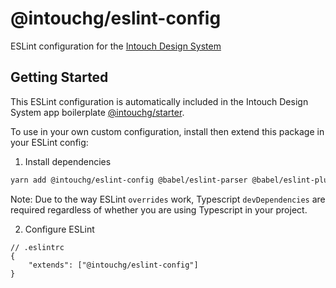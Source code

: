 # @intouchg/eslint-config

ESLint configuration for the [Intouch Design System](https://ids.intouchg.co/)

## Getting Started

This ESLint configuration is automatically included in the Intouch Design System app boilerplate [@intouchg/starter](https://npmjs.com/package/@intouchg/starter).

To use in your own custom configuration, install then extend this package in your ESLint config:

1. Install dependencies
```sh
yarn add @intouchg/eslint-config @babel/eslint-parser @babel/eslint-plugin @typescript-eslint/eslint-plugin @typescript-eslint/parser eslint eslint-config-prettier eslint-plugin-react eslint-plugin-react-hooks typescript 
```
Note: Due to the way ESLint `overrides` work, Typescript `devDependencies` are required regardless of whether you are using Typescript in your project.

2. Configure ESLint
```jsonc
// .eslintrc
{
    "extends": ["@intouchg/eslint-config"]
}
```
